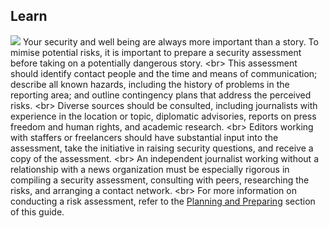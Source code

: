 
## Learn

![](recap.png)
Your security and well being are always more important than a story. To mimise potential risks, it is important to prepare a security assessment before taking on a potentially dangerous story.
&lt;br&gt;
This assessment should identify contact people and the time and means of communication; describe all known hazards, including the history of problems in the reporting area; and outline contingency plans that address the perceived risks.
&lt;br&gt;
Diverse sources should be consulted, including journalists with experience in the location or topic, diplomatic advisories, reports on press freedom and human rights, and academic research.
&lt;br&gt;
Editors working with staffers or freelancers should have substantial input into the assessment, take the initiative in raising security questions, and receive a copy of the assessment.
&lt;br&gt;
An independent journalist working without a relationship with a news organization must be especially rigorous in compiling a security assessment, consulting with peers, researching the risks, and arranging a contact network.
&lt;br&gt;
For more information on conducting a risk assessment, refer to the [Planning and Preparing](en/topics/practice-2-planning/0-getting-started/1-intro.md) section of this guide.
